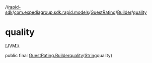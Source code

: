 //[rapid-sdk](../../../../index.md)/[com.expediagroup.sdk.rapid.models](../../index.md)/[GuestRating](../index.md)/[Builder](index.md)/[quality](quality.md)

# quality

[JVM]\

public final [GuestRating.Builder](index.md)[quality](quality.md)([String](https://docs.oracle.com/javase/8/docs/api/java/lang/String.html)quality)
